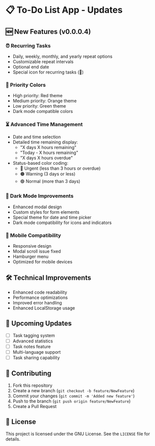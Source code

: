 # 📋 To-Do List App - Updates

## 🆕 New Features (v0.0.0.4)

### ⏰ Recurring Tasks
- Daily, weekly, monthly, and yearly repeat options
- Customizable repeat intervals
- Optional end date
- Special icon for recurring tasks (🔄)

### 🎨 Priority Colors
- High priority: Red theme
- Medium priority: Orange theme
- Low priority: Green theme
- Dark mode compatible colors

### ⏳ Advanced Time Management
- Date and time selection
- Detailed time remaining display:
  - "X days X hours remaining"
  - "Today - X hours remaining"
  - "X days X hours overdue"
- Status-based color coding:
  - 🔴 Urgent (less than 3 hours or overdue)
  - 🟠 Warning (3 days or less)
  - 🟢 Normal (more than 3 days)

### 🌙 Dark Mode Improvements
- Enhanced modal design
- Custom styles for form elements
- Special theme for date and time picker
- Dark mode compatibility for icons and indicators

### 📱 Mobile Compatibility
- Responsive design
- Modal scroll issue fixed
- Hamburger menu
- Optimized for mobile devices

## 🛠️ Technical Improvements
- Enhanced code readability
- Performance optimizations
- Improved error handling
- Enhanced LocalStorage usage

## 🎯 Upcoming Updates
- [ ] Task tagging system
- [ ] Advanced statistics
- [ ] Task notes feature
- [ ] Multi-language support
- [ ] Task sharing capability

## 🤝 Contributing
1. Fork this repository
2. Create a new branch (`git checkout -b feature/NewFeature`)
3. Commit your changes (`git commit -m 'Added new feature'`)
4. Push to the branch (`git push origin feature/NewFeature`)
5. Create a Pull Request

## 📝 License
This project is licensed under the GNU License. See the `LICENSE` file for details.

